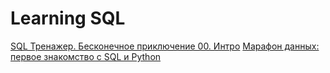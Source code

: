 # Learning SQL

[SQL Тренажер. Бесконечное приключение 00. Интро](https://stepik.org/course/130079/info)
[Марафон данных: первое знакомство с SQL и Python](https://stepik.org/course/105359/info)
